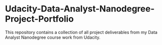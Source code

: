 # Udacity-Data-Analyst-Nanodegree-Project-Portfolio
This repository contains a collection of all project deliverables from my Data Analyst Nanodegree course work from Udacity.
